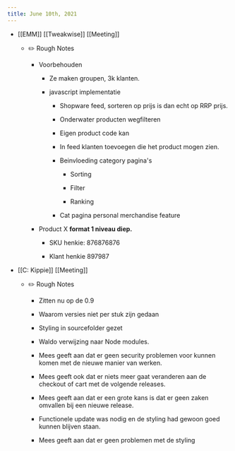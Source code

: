 ```yaml
---
title: June 10th, 2021
---
```


- [[EMM]] [[Tweakwise]] [[Meeting]]
	 - ✏️ Rough Notes
		 - Voorbehouden
			 - Ze maken groupen, 3k klanten.

			 - javascript implementatie
				 - Shopware feed, sorteren op prijs is dan echt op RRP prijs.

				 - Onderwater producten wegfilteren

				 - Eigen product code kan

				 - In feed klanten toevoegen die het product mogen zien.

				 - Beinvloeding category pagina's
					 - Sorting

					 - Filter

					 - Ranking

				 - Cat pagina personal merchandise feature

		 - Product X **format 1 niveau diep.**
			 - SKU henkie: 876876876

			 - Klant henkie 897987

- [[C: Kippie]] [[Meeting]] 
	 - ✏️ Rough Notes
		 - Zitten nu op de 0.9

		 - Waarom versies niet per stuk zijn gedaan

		 - Styling in sourcefolder gezet

		 - Waldo verwijzing naar Node modules.

		 - Mees geeft aan dat er geen security problemen voor kunnen komen met de nieuwe manier van werken.

		 - Mees geeft ook dat er niets meer gaat veranderen aan de checkout of cart met de volgende releases.

		 - Mees geeft aan dat er een grote kans is dat er geen zaken omvallen bij een nieuwe release.

		 - Functionele update was nodig en de styling had gewoon goed kunnen blijven staan.

		 - Mees geeft aan dat er geen problemen met de styling
